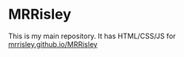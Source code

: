 # MRRisley

This is my main repository. It has HTML/CSS/JS for [mrrisley.github.io/MRRisley](https://mrrisley.github.io/MRRisley)
